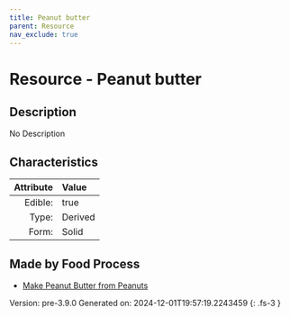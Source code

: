 ```yaml
---
title: Peanut butter
parent: Resource
nav_exclude: true
---
```

# Resource - Peanut butter

## Description
No Description

## Characteristics

| Attribute      | Value |
|--------:|:------|
|Edible:|true|
|Type:|Derived|
|Form:|Solid|
 



## Made by Food Process

- [Make Peanut Butter from Peanuts](../food/make-peanut-butter-from-peanuts.html)

    

Version: pre-3.9.0 Generated on: 2024-12-01T19:57:19.2243459
{: .fs-3 }
